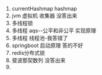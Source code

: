 1. currentHashmap hashmap
1. jvm 虚拟机 收集器 没答出来
1. 多线程锁
1. 多线程 aqs--公平和非公平  实现原理
1. 多线程 线程池-我答错了
1. springboot 启动原理 答的不好
1. redis分布式锁
1. 斐波那契数列 没答出来
1. 
